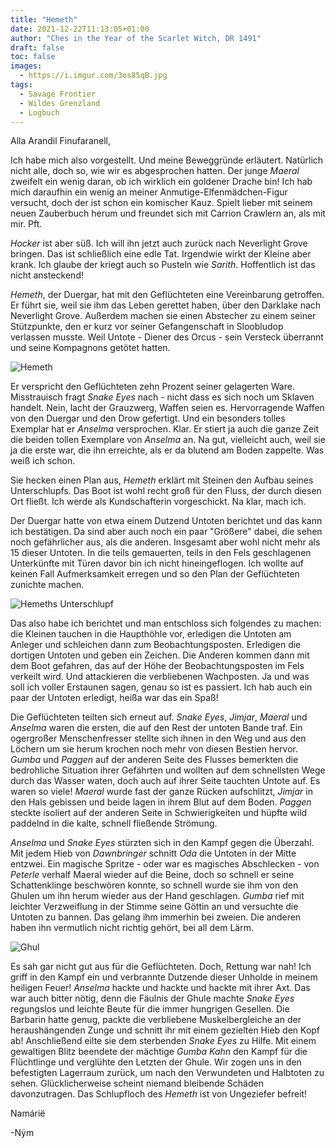 ```yaml
---
title: "Hemeth"
date: 2021-12-22T11:13:05+01:00
author: "Ches in the Year of the Scarlet Witch, DR 1491"
draft: false
toc: false
images:
  - https://i.imgur.com/3os85qB.jpg
tags: 
  - Savage Frontier
  - Wildes Grenzland
  - Logbuch
---
```


Alla Arandil Finufaranell,

Ich habe mich also vorgestellt. Und meine Beweggründe erläutert. Natürlich nicht alle, doch so, wie wir es abgesprochen hatten. Der junge _Maeral_ zweifelt ein wenig daran, ob ich wirklich ein goldener Drache bin! Ich hab mich daraufhin ein wenig an meiner Anmutige-Elfenmädchen-Figur versucht, doch der ist schon ein komischer Kauz. Spielt lieber mit seinem neuen Zauberbuch herum und freundet sich mit Carrion Crawlern an, als mit mir. Pft.

_Hocker_ ist aber süß. Ich will ihn jetzt auch zurück nach Neverlight Grove bringen. Das ist schließlich eine edle Tat. Irgendwie wirkt der Kleine aber krank. Ich glaube der kriegt auch so Pusteln wie _Sarith_. Hoffentlich ist das nicht ansteckend!

_Hemeth_, der Duergar, hat mit den Geflüchteten eine Vereinbarung getroffen. Er führt sie, weil sie ihm das Leben gerettet haben, über den Darklake nach Neverlight Grove. Außerdem machen sie einen Abstecher zu einem seiner Stützpunkte, den er kurz vor seiner Gefangenschaft in Sloobludop verlassen musste. Weil Untote - Diener des Orcus - sein Versteck überrannt und seine Kompagnons getötet hatten.

![Hemeth](https://i.imgur.com/RGnG1ng.png)

Er verspricht den Geflüchteten zehn Prozent seiner gelagerten Ware. Misstrauisch fragt _Snake Eyes_ nach - nicht dass es sich noch um Sklaven handelt. Nein, lacht der Grauzwerg, Waffen seien es. Hervorragende Waffen von den Duergar und den Drow gefertigt. Und ein besonders tolles Exemplar hat er _Anselma_ versprochen. Klar. Er stiert ja auch die ganze Zeit die beiden tollen Exemplare von _Anselma_ an. Na gut, vielleicht auch, weil sie ja die erste war, die ihn erreichte, als er da blutend am Boden zappelte. Was weiß ich schon.

Sie hecken einen Plan aus, _Hemeth_ erklärt mit Steinen den Aufbau seines Unterschlupfs. Das Boot ist wohl recht groß für den Fluss, der durch diesen Ort fließt. Ich werde als Kundschafterin vorgeschickt. Na klar, mach ich.

Der Duergar hatte von etwa einem Dutzend Untoten berichtet und das kann ich bestätigen. Da sind aber auch noch ein paar "Größere" dabei, die sehen noch gefährlicher aus, als die anderen. Insgesamt aber wohl nicht mehr als 15 dieser Untoten. In die teils gemauerten, teils in den Fels geschlagenen Unterkünfte mit Türen davor bin ich nicht hineingeflogen. Ich wollte auf keinen Fall Aufmerksamkeit erregen und so den Plan der Geflüchteten zunichte machen.

![Hemeths Unterschlupf](https://i.imgur.com/PIw5xWz.png)

Das also habe ich berichtet und man entschloss sich folgendes zu machen: die Kleinen tauchen in die Haupthöhle vor, erledigen die Untoten am Anleger und schleichen dann zum Beobachtungsposten. Erledigen die dortigen Untoten und geben ein Zeichen. Die Anderen kommen dann mit dem Boot gefahren, das auf der Höhe der Beobachtungsposten im Fels verkeilt wird. Und attackieren die verbliebenen Wachposten. Ja und was soll ich voller Erstaunen sagen, genau so ist es passiert. Ich hab auch ein paar der Untoten erledigt, heißa war das ein Spaß!

Die Geflüchteten teilten sich erneut auf. _Snake Eyes_, _Jimjar_, _Maeral_ und _Anselma_ waren die ersten, die auf den Rest der untoten Bande traf. Ein ogergroßer Menschenfresser stellte sich ihnen in den Weg und aus den Löchern um sie herum krochen noch mehr von diesen Bestien hervor. _Gumba_ und _Paggen_ auf der anderen Seite des Flusses bemerkten die bedrohliche Situation ihrer Gefährten und wollten auf dem schnellsten Wege durch das Wasser waten, doch auch auf ihrer Seite tauchten Untote auf. Es waren so viele! _Maeral_ wurde fast der ganze Rücken aufschlitzt, _Jimjar_ in den Hals gebissen und beide lagen in ihrem Blut auf dem Boden. _Paggen_ steckte isoliert auf der anderen Seite in Schwierigkeiten und hüpfte wild paddelnd in die kalte, schnell fließende Strömung.

_Anselma_ und _Snake Eyes_ stürzten sich in den Kampf gegen die Überzahl. Mit jedem Hieb von _Dawnbringer_ schnitt _Oda_ die Untoten in der Mitte entzwei. Ein magische Spritze - oder war es magisches Abschlecken - von _Peterle_ verhalf Maeral wieder auf die Beine, doch so schnell er seine Schattenklinge beschwören konnte, so schnell wurde sie ihm von den Ghulen um ihn herum wieder aus der Hand geschlagen. _Gumba_ rief mit leichter Verzweiflung in der Stimme seine Göttin an und versuchte die Untoten zu bannen. Das gelang ihm immerhin bei zweien. Die anderen haben ihn vermutlich nicht richtig gehört, bei all dem Lärm.

![Ghul](https://i.imgur.com/uZi95z7.png)

Es sah gar nicht gut aus für die Geflüchteten. Doch, Rettung war nah! Ich griff in den Kampf ein und verbrannte Dutzende dieser Unholde in meinem heiligen Feuer! _Anselma_ hackte und hackte und hackte mit ihrer Axt. Das war auch bitter nötig, denn die Fäulnis der Ghule machte _Snake Eyes_ regungslos und leichte Beute für die immer hungrigen Gesellen. Die Barbarin hatte genug, packte die verbliebene Muskelbergleiche an der heraushängenden Zunge und schnitt ihr mit einem gezielten Hieb den Kopf ab! Anschließend eilte sie dem sterbenden _Snake Eyes_ zu Hilfe. Mit einem gewaltigen Blitz beendete der mächtige _Gumba Kahn_ den Kampf für die Flüchtlinge und verglühte den Letzten der Ghule. Wir zogen uns in den befestigten Lagerraum zurück, um nach den Verwundeten und Halbtoten zu sehen. Glücklicherweise scheint niemand bleibende Schäden davonzutragen. Das Schlupfloch des _Hemeth_ ist von Ungeziefer befreit!

Namárië

-Ným
